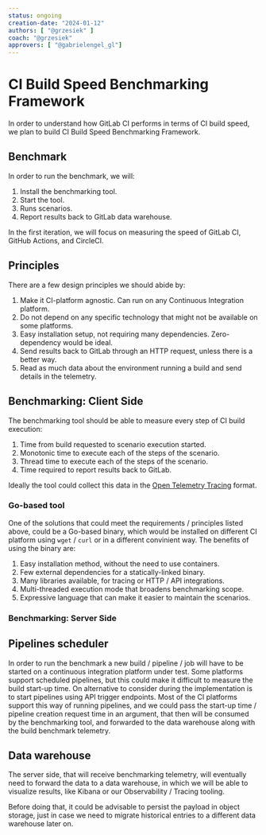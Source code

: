 ```yaml
---
status: ongoing
creation-date: "2024-01-12"
authors: [ "@grzesiek" ]
coach: "@grzesiek"
approvers: [ "@gabrielengel_gl"]
---
```


# CI Build Speed Benchmarking Framework

In order to understand how GitLab CI performs in terms of CI build speed, we
plan to build CI Build Speed Benchmarking Framework.

## Benchmark

In order to run the benchmark, we will:

1. Install the benchmarking tool.
1. Start the tool.
1. Runs scenarios.
1. Report results back to GitLab data warehouse.

In the first iteration, we will focus on measuring the speed of GitLab CI, GitHub Actions, and CircleCI.

## Principles

There are a few design principles we should abide by:

1. Make it CI-platform agnostic. Can run on any Continuous Integration platform.
1. Do not depend on any specific technology that might not be available on some platforms.
1. Easy installation setup, not requiring many dependencies. Zero-dependency would be ideal.
1. Send results back to GitLab through an HTTP request, unless there is a better way.
1. Read as much data about the environment running a build and send details in the telemetry.

## Benchmarking: Client Side

The benchmarking tool should be able to measure every step of CI build
execution:

1. Time from build requested to scenario execution started.
1. Monotonic time to execute each of the steps of the scenario.
1. Thread time to execute each of the steps of the scenario.
1. Time required to report results back to GitLab.

Ideally the tool could collect this data in the
[Open Telemetry Tracing](https://opentelemetry.io/docs/specs/otel/trace/api/)
format.

### Go-based tool

One of the solutions that could meet the requirements / principles listed
above, could be a Go-based binary, which would be installed on different CI
platform using `wget` / `curl` or in a different convinient way. The benefits
of using the binary are:

1. Easy installation method, without the need to use containers.
1. Few external dependencies for a statically-linked binary.
1. Many libraries available, for tracing or HTTP / API integrations.
1. Multi-threaded execution mode that broadens benchmarking scope.
1. Expressive language that can make it easier to maintain the scenarios.

### Benchmarking: Server Side

## Pipelines scheduler

In order to run the benchmark a new build / pipeline / job will have to be
started on a continuous integration platform under test. Some platforms support
scheduled pipelines, but this could make it difficult to measure the build
start-up time. On alternative to consider during the implementation is to start
pipelines using API trigger endpoints. Most of the CI platforms support this
way of running pipelines, and we could pass the start-up time / pipeline
creation request time in an argument, that then will be consumed by the
benchmarking tool, and forwarded to the data warehouse along with the build
benchmark telemetry.

## Data warehouse

The server side, that will receive benchmarking telemetry, will eventually need
to forward the data to a data warehouse, in which we will be able to visualize
results, like Kibana or our Observability / Tracing tooling.

Before doing that, it could be advisable to persist the payload in object
storage, just in case we need to migrate historical entries to a different data
warehouse later on.
